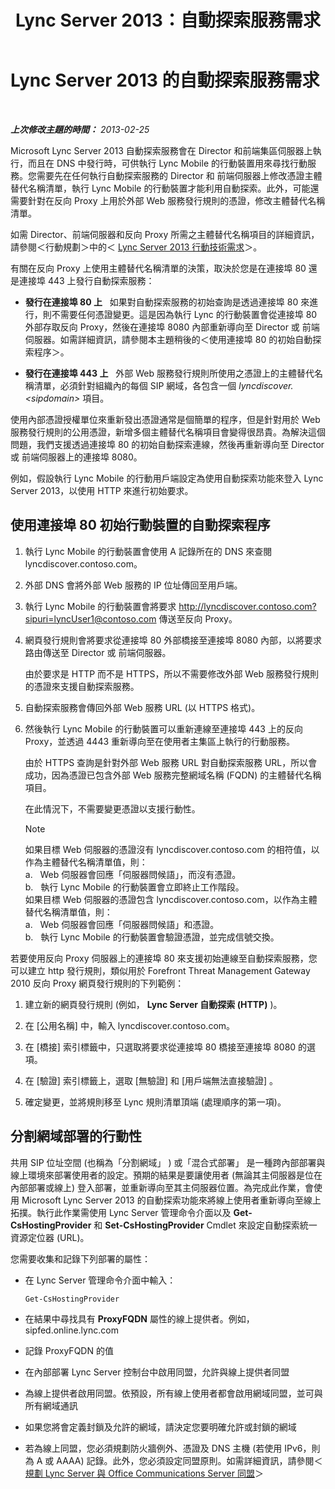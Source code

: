 ﻿---
title: Lync Server 2013：自動探索服務需求
TOCTitle: 自動探索服務需求
ms:assetid: 0ac5dbf7-9acd-4d25-b21a-932022b8b983
ms:mtpsurl: https://technet.microsoft.com/zh-tw/library/Hh690012(v=OCS.15)
ms:contentKeyID: 49290046
ms.date: 08/10/2015
mtps_version: v=OCS.15
ms.translationtype: HT
---

# Lync Server 2013 的自動探索服務需求

 

_**上次修改主題的時間：** 2013-02-25_

Microsoft Lync Server 2013 自動探索服務會在 Director 和前端集區伺服器上執行，而且在 DNS 中發行時，可供執行 Lync Mobile 的行動裝置用來尋找行動服務。您需要先在任何執行自動探索服務的 Director 和 前端伺服器上修改憑證主體替代名稱清單，執行 Lync Mobile 的行動裝置才能利用自動探索。此外，可能還需要針對在反向 Proxy 上用於外部 Web 服務發行規則的憑證，修改主體替代名稱清單。

如需 Director、前端伺服器和反向 Proxy 所需之主體替代名稱項目的詳細資訊，請參閱＜行動規劃＞中的＜ [Lync Server 2013 行動技術需求](lync-server-2013-technical-requirements-for-mobility.md)＞。

有關在反向 Proxy 上使用主體替代名稱清單的決策，取決於您是在連接埠 80 還是連接埠 443 上發行自動探索服務：

  - **發行在連接埠 80 上**   如果對自動探索服務的初始查詢是透過連接埠 80 來進行，則不需要任何憑證變更。這是因為執行 Lync 的行動裝置會從連接埠 80 外部存取反向 Proxy，然後在連接埠 8080 內部重新導向至 Director 或 前端伺服器。如需詳細資訊，請參閱本主題稍後的＜使用連接埠 80 的初始自動探索程序＞。

  - **發行在連接埠 443 上**   外部 Web 服務發行規則所使用之憑證上的主體替代名稱清單，必須針對組織內的每個 SIP 網域，各包含一個 *lyncdiscover.\<sipdomain\>* 項目。

使用內部憑證授權單位來重新發出憑證通常是個簡單的程序，但是針對用於 Web 服務發行規則的公用憑證，新增多個主體替代名稱項目會變得很昂貴。為解決這個問題，我們支援透過連接埠 80 的初始自動探索連線，然後再重新導向至 Director 或 前端伺服器上的連接埠 8080。

例如，假設執行 Lync Mobile 的行動用戶端設定為使用自動探索功能來登入 Lync Server 2013，以使用 HTTP 來進行初始要求。

## 使用連接埠 80 初始行動裝置的自動探索程序

1.  執行 Lync Mobile 的行動裝置會使用 A 記錄所在的 DNS 來查閱 lyncdiscover.contoso.com。

2.  外部 DNS 會將外部 Web 服務的 IP 位址傳回至用戶端。

3.  執行 Lync Mobile 的行動裝置會將要求 http://lyncdiscover.contoso.com?sipuri=lyncUser1@contoso.com 傳送至反向 Proxy。

4.  網頁發行規則會將要求從連接埠 80 外部橋接至連接埠 8080 內部，以將要求路由傳送至 Director 或 前端伺服器。
    
    由於要求是 HTTP 而不是 HTTPS，所以不需要修改外部 Web 服務發行規則的憑證來支援自動探索服務。

5.  自動探索服務會傳回外部 Web 服務 URL (以 HTTPS 格式)。

6.  然後執行 Lync Mobile 的行動裝置可以重新連線至連接埠 443 上的反向 Proxy，並透過 4443 重新導向至在使用者主集區上執行的行動服務。
    
    由於 HTTPS 查詢是針對外部 Web 服務 URL 對自動探索服務 URL，所以會成功，因為憑證已包含外部 Web 服務完整網域名稱 (FQDN) 的主體替代名稱項目。
    
    在此情況下，不需要變更憑證以支援行動性。
    
    > [!Note]  
	> 如果目標 Web 伺服器的憑證沒有 lyncdiscover.contoso.com 的相符值，以作為主體替代名稱清單值，則：<br />
    > a.   Web 伺服器會回應「伺服器問候語」，而沒有憑證。<br />
    > b.   執行 Lync Mobile 的行動裝置會立即終止工作階段。<br />
    如果目標 Web 伺服器的憑證包含 lyncdiscover.contoso.com，以作為主體替代名稱清單值，則：<br />
    > a.   Web 伺服器會回應「伺服器問候語」和憑證。<br />
    > b.   執行 Lync Mobile 的行動裝置會驗證憑證，並完成信號交換。
    


若要使用反向 Proxy 伺服器上的連接埠 80 來支援初始連線至自動探索服務，您可以建立 http 發行規則，類似用於 Forefront Threat Management Gateway 2010 反向 Proxy 網頁發行規則的下列範例：

1.  建立新的網頁發行規則 (例如， **Lync Server 自動探索 (HTTP)** )。

2.  在 \[公用名稱\] 中，輸入 lyncdiscover.contoso.com。

3.  在 \[橋接\] 索引標籤中，只選取將要求從連接埠 80 橋接至連接埠 8080 的選項。

4.  在 \[驗證\] 索引標籤上，選取 \[無驗證\] 和 \[用戶端無法直接驗證\] 。

5.  確定變更，並將規則移至 Lync 規則清單頂端 (處理順序的第一項)。

## 分割網域部署的行動性

共用 SIP 位址空間 (也稱為「分割網域」 ) 或「混合式部署」 是一種跨內部部署與線上環境來部署使用者的設定。預期的結果是要讓使用者 (無論其主伺服器是位在內部部署或線上) 登入部署，並重新導向至其主伺服器位置。為完成此作業，會使用 Microsoft Lync Server 2013 的自動探索功能來將線上使用者重新導向至線上拓撲。執行此作業需使用 Lync Server 管理命令介面以及 **Get-CsHostingProvider** 和 **Set-CsHostingProvider** Cmdlet 來設定自動探索統一資源定位器 (URL)。

您需要收集和記錄下列部署的屬性：

  - 在 Lync Server 管理命令介面中輸入：
    
        Get-CsHostingProvider

  - 在結果中尋找具有 **ProxyFQDN** 屬性的線上提供者。例如，sipfed.online.lync.com

  - 記錄 ProxyFQDN 的值

  - 在內部部署 Lync Server 控制台中啟用同盟，允許與線上提供者同盟

  - 為線上提供者啟用同盟。依預設，所有線上使用者都會啟用網域同盟，並可與所有網域通訊

  - 如果您將會定義封鎖及允許的網域，請決定您要明確允許或封鎖的網域

  - 若為線上同盟，您必須規劃防火牆例外、憑證及 DNS 主機 (若使用 IPv6，則為 A 或 AAAA) 記錄。此外，您必須設定同盟原則。如需詳細資訊，請參閱＜ [規劃 Lync Server 與 Office Communications Server 同盟](lync-server-2013-planning-for-lync-server-and-office-communications-server-federation.md)＞

